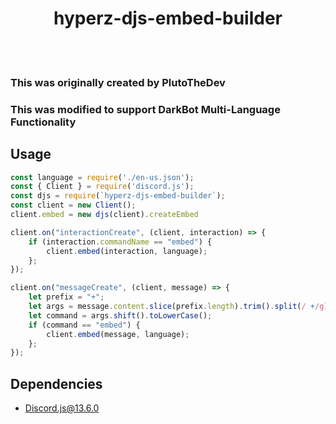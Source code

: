 <h1 align="center">hyperz-djs-embed-builder</h1>
<br></br>

### This was originally created by PlutoTheDev
### This was modified to support DarkBot Multi-Language Functionality

## Usage
```js
const language = require('./en-us.json');
const { Client } = require('discord.js');
const djs = require(`hyperz-djs-embed-builder`);
const client = new Client();
client.embed = new djs(client).createEmbed

client.on("interactionCreate", (client, interaction) => {
    if (interaction.commandName == "embed") {
        client.embed(interaction, language);
    };
});

client.on("messageCreate", (client, message) => {
    let prefix = "+";
    let args = message.content.slice(prefix.length).trim().split(/ +/g);
    let command = args.shift().toLowerCase();
    if (command == "embed") {
        client.embed(message, language);
    };
});
```


## Dependencies 
* [Discord.js@13.6.0](https://npmjs.com/package/discord.js)
